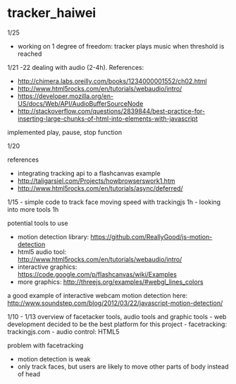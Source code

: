 # tracker_haiwei

1/25 
- working on 1 degree of freedom: tracker plays music when threshold is reached


1/21 -22
dealing with audio (2-4h). References:
 - http://chimera.labs.oreilly.com/books/1234000001552/ch02.html
 - http://www.html5rocks.com/en/tutorials/webaudio/intro/
 - https://developer.mozilla.org/en-US/docs/Web/API/AudioBufferSourceNode
 - http://stackoverflow.com/questions/2839844/best-practice-for-inserting-large-chunks-of-html-into-elements-with-javascript 

implemented play, pause, stop function


1/20

references
 - integrating tracking api to a flashcanvas example
 - http://taligarsiel.com/Projects/howbrowserswork1.htm
 - http://www.html5rocks.com/en/tutorials/async/deferred/

1/15
    - simple code to track face moving speed with trackingjs 1h
    - looking into more tools 1h

potential tools to use
- motion detection library: https://github.com/ReallyGood/js-motion-detection
- html5 audio tool: http://www.html5rocks.com/en/tutorials/webaudio/intro/
- interactive graphics: https://code.google.com/p/flashcanvas/wiki/Examples
- more graphics: http://threejs.org/examples/#webgl_lines_colors

a good example of interactive webcam motion detection here:
http://www.soundstep.com/blog/2012/03/22/javascript-motion-detection/


1/10 - 1/13	overview of facetacker tools, audio tools and graphic tools
	- web development decided to be the best platform for this project
	- facetracking: trackingjs.com
	- audio control: HTML5 <audio> element

problem with facetracking
- motion detection is weak
- only track faces, but users are likely to move other parts of body instead of head


